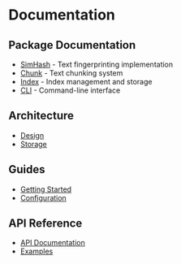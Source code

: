 # Documentation

## Package Documentation
- [SimHash](simhash.md) - Text fingerprinting implementation
- [Chunk](chunk.md) - Text chunking system
- [Index](index.md) - Index management and storage
- [CLI](cli.md) - Command-line interface

## Architecture
- [Design](architecture/design.md)
- [Storage](architecture/storage.md)

## Guides
- [Getting Started](guides/getting-started.md)
- [Configuration](guides/configuration.md)

## API Reference
- [API Documentation](api/README.md)
- [Examples](api/examples.md)
